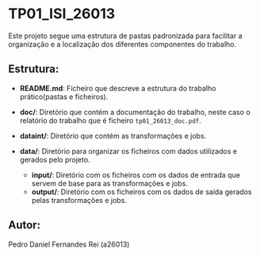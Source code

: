 # TP01_ISI_26013

Este projeto segue uma estrutura de pastas padronizada para facilitar a organização e a localização dos diferentes componentes do trabalho.

## Estrutura:


- **README.md**: Ficheiro que descreve a estrutura do trabalho prático(pastas e ficheiros).

- **doc/**: Diretório que contém a documentação do trabalho, neste caso o relatório do trabalho que é ficheiro `tp01_26013_doc.pdf`.

- **dataint/**: Diretório que contém as transformações e jobs.

- **data/**: Diretório para organizar os ficheiros com dados utilizados e gerados pelo projeto.
  - **input/**: Diretório com os ficheiros com os dados de entrada que servem de base para as transformações e jobs.
  - **output/**: Diretório com os ficheiros com os dados de saída gerados pelas transformações e jobs.


## Autor:

Pedro Daniel Fernandes Rei (a26013)